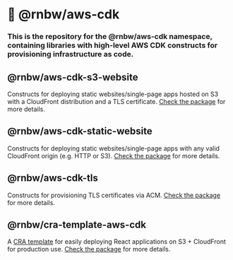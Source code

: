 # 🌈 @rnbw/aws-cdk

### This is the repository for the @rnbw/aws-cdk namespace, containing libraries with high-level AWS CDK constructs for provisioning infrastructure as code.

## @rnbw/aws-cdk-s3-website

Constructs for deploying static websites/single-page apps hosted on S3 with a CloudFront distribution and a TLS certificate. [Check the package](packages/aws-cdk-s3-website) for more details.

## @rnbw/aws-cdk-static-website

Constructs for deploying static websites/single-page apps with any valid CloudFront origin (e.g. HTTP or S3). [Check the package](packages/aws-cdk-static-website) for more details.

## @rnbw/aws-cdk-tls

Constructs for provisioning TLS certificates via ACM. [Check the package](packages/aws-cdk-tls) for more details.

## @rnbw/cra-template-aws-cdk

A [CRA template](https://create-react-app.dev/docs/getting-started#selecting-a-template) for easily deploying React applications on S3 + CloudFront for production use. [Check the package](packages/cra-template-aws-cdk) for more details.
